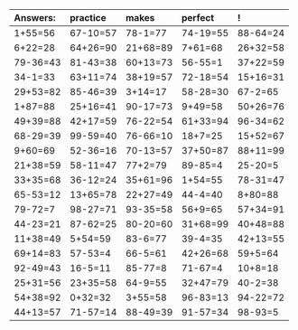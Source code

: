 | Answers: | practice | makes | perfect | ! |
| :--- | :--- | :--- | :--- | :--- |
| 1+55=56 | 67-10=57 | 78-1=77 | 74-19=55 | 88-64=24 | 
| 6+22=28 | 64+26=90 | 21+68=89 | 7+61=68 | 26+32=58 | 
| 79-36=43 | 81-43=38 | 60+13=73 | 56-55=1 | 37+22=59 | 
| 34-1=33 | 63+11=74 | 38+19=57 | 72-18=54 | 15+16=31 | 
| 29+53=82 | 85-46=39 | 3+14=17 | 58-28=30 | 67-2=65 | 
| 1+87=88 | 25+16=41 | 90-17=73 | 9+49=58 | 50+26=76 | 
| 49+39=88 | 42+17=59 | 76-22=54 | 61+33=94 | 96-34=62 | 
| 68-29=39 | 99-59=40 | 76-66=10 | 18+7=25 | 15+52=67 | 
| 9+60=69 | 52-36=16 | 70-13=57 | 37+50=87 | 88+11=99 | 
| 21+38=59 | 58-11=47 | 77+2=79 | 89-85=4 | 25-20=5 | 
| 33+35=68 | 36-12=24 | 35+61=96 | 1+54=55 | 78-31=47 | 
| 65-53=12 | 13+65=78 | 22+27=49 | 44-4=40 | 8+80=88 | 
| 79-72=7 | 98-27=71 | 93-35=58 | 56+9=65 | 57+34=91 | 
| 44-23=21 | 87-62=25 | 80-20=60 | 31+68=99 | 40+48=88 | 
| 11+38=49 | 5+54=59 | 83-6=77 | 39-4=35 | 42+13=55 | 
| 69+14=83 | 57-53=4 | 66-5=61 | 42+26=68 | 59+5=64 | 
| 92-49=43 | 16-5=11 | 85-77=8 | 71-67=4 | 10+8=18 | 
| 25+31=56 | 23+35=58 | 64-9=55 | 32+47=79 | 40-2=38 | 
| 54+38=92 | 0+32=32 | 3+55=58 | 96-83=13 | 94-22=72 | 
| 44+13=57 | 71-57=14 | 88-49=39 | 91-57=34 | 98-93=5 | 
